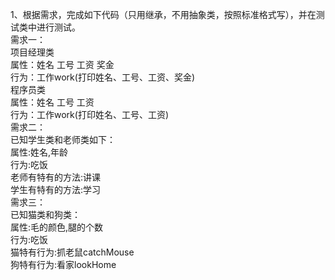 1、根据需求，完成如下代码（只用继承，不用抽象类，按照标准格式写），并在测试类中进行测试。  
	需求一：  
		项目经理类   
			属性：姓名 工号 工资 奖金  
			行为：工作work(打印姓名、工号、工资、奖金)   
		程序员类   
			属性：姓名 工号 工资   
			行为：工作work(打印姓名、工号、工资)   
	需求二：  
		已知学生类和老师类如下：  
			属性:姓名,年龄  
			行为:吃饭   
			老师有特有的方法:讲课   
			学生有特有的方法:学习  
	需求三：  
		已知猫类和狗类：  
			属性:毛的颜色,腿的个数   
			行为:吃饭  
			猫特有行为:抓老鼠catchMouse  
			狗特有行为:看家lookHome   


